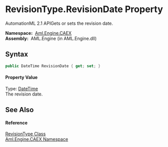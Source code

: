 RevisionType.RevisionDate Property
==================================
AutomationML 2.1 APIGets or sets the revision date.

  **Namespace:**  [Aml.Engine.CAEX][1]  
  **Assembly:**  AML.Engine (in AML.Engine.dll)

Syntax
------

```csharp
public DateTime RevisionDate { get; set; }
```

#### Property Value
Type: [DateTime][2]  
 The revision date. 

See Also
--------

#### Reference
[RevisionType Class][3]  
[Aml.Engine.CAEX Namespace][1]  

[1]: ../README.md
[2]: https://docs.microsoft.com/dotnet/api/system.datetime
[3]: README.md
[4]: https://www.automationml.org
[5]: ../../icons/logoShade.png
